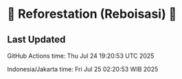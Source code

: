 
# 🌳 Reforestation (Reboisasi) 🌲

## Last Updated

GitHub Actions time: Thu Jul 24 19:20:53 UTC 2025

Indonesia/Jakarta time: Fri Jul 25 02:20:53 WIB 2025

